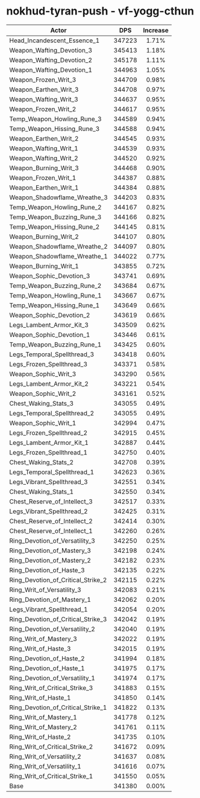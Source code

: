 # nokhud-tyran-push - vf-yogg-cthun
| Actor | DPS | Increase |
|---|:---:|:---:|
|Head_Incandescent_Essence_1|347223|1.71%|
|Weapon_Wafting_Devotion_3|345413|1.18%|
|Weapon_Wafting_Devotion_2|345178|1.11%|
|Weapon_Wafting_Devotion_1|344963|1.05%|
|Weapon_Frozen_Writ_3|344709|0.98%|
|Weapon_Earthen_Writ_3|344708|0.97%|
|Weapon_Wafting_Writ_3|344637|0.95%|
|Weapon_Frozen_Writ_2|344617|0.95%|
|Temp_Weapon_Howling_Rune_3|344589|0.94%|
|Temp_Weapon_Hissing_Rune_3|344588|0.94%|
|Weapon_Earthen_Writ_2|344545|0.93%|
|Weapon_Wafting_Writ_1|344539|0.93%|
|Weapon_Wafting_Writ_2|344520|0.92%|
|Weapon_Burning_Writ_3|344468|0.90%|
|Weapon_Frozen_Writ_1|344387|0.88%|
|Weapon_Earthen_Writ_1|344384|0.88%|
|Weapon_Shadowflame_Wreathe_3|344203|0.83%|
|Temp_Weapon_Howling_Rune_2|344167|0.82%|
|Temp_Weapon_Buzzing_Rune_3|344166|0.82%|
|Temp_Weapon_Hissing_Rune_2|344145|0.81%|
|Weapon_Burning_Writ_2|344107|0.80%|
|Weapon_Shadowflame_Wreathe_2|344097|0.80%|
|Weapon_Shadowflame_Wreathe_1|344022|0.77%|
|Weapon_Burning_Writ_1|343855|0.72%|
|Weapon_Sophic_Devotion_3|343741|0.69%|
|Temp_Weapon_Buzzing_Rune_2|343684|0.67%|
|Temp_Weapon_Howling_Rune_1|343667|0.67%|
|Temp_Weapon_Hissing_Rune_1|343649|0.66%|
|Weapon_Sophic_Devotion_2|343619|0.66%|
|Legs_Lambent_Armor_Kit_3|343509|0.62%|
|Weapon_Sophic_Devotion_1|343446|0.61%|
|Temp_Weapon_Buzzing_Rune_1|343425|0.60%|
|Legs_Temporal_Spellthread_3|343418|0.60%|
|Legs_Frozen_Spellthread_3|343371|0.58%|
|Weapon_Sophic_Writ_3|343290|0.56%|
|Legs_Lambent_Armor_Kit_2|343221|0.54%|
|Weapon_Sophic_Writ_2|343161|0.52%|
|Chest_Waking_Stats_3|343055|0.49%|
|Legs_Temporal_Spellthread_2|343055|0.49%|
|Weapon_Sophic_Writ_1|342994|0.47%|
|Legs_Frozen_Spellthread_2|342915|0.45%|
|Legs_Lambent_Armor_Kit_1|342887|0.44%|
|Legs_Frozen_Spellthread_1|342750|0.40%|
|Chest_Waking_Stats_2|342708|0.39%|
|Legs_Temporal_Spellthread_1|342623|0.36%|
|Legs_Vibrant_Spellthread_3|342551|0.34%|
|Chest_Waking_Stats_1|342550|0.34%|
|Chest_Reserve_of_Intellect_3|342517|0.33%|
|Legs_Vibrant_Spellthread_2|342425|0.31%|
|Chest_Reserve_of_Intellect_2|342414|0.30%|
|Chest_Reserve_of_Intellect_1|342260|0.26%|
|Ring_Devotion_of_Versatility_3|342250|0.25%|
|Ring_Devotion_of_Mastery_3|342198|0.24%|
|Ring_Devotion_of_Mastery_2|342182|0.23%|
|Ring_Devotion_of_Haste_3|342135|0.22%|
|Ring_Devotion_of_Critical_Strike_2|342115|0.22%|
|Ring_Writ_of_Versatility_3|342083|0.21%|
|Ring_Devotion_of_Mastery_1|342062|0.20%|
|Legs_Vibrant_Spellthread_1|342054|0.20%|
|Ring_Devotion_of_Critical_Strike_3|342042|0.19%|
|Ring_Devotion_of_Versatility_2|342040|0.19%|
|Ring_Writ_of_Mastery_3|342022|0.19%|
|Ring_Writ_of_Haste_3|342015|0.19%|
|Ring_Devotion_of_Haste_2|341994|0.18%|
|Ring_Devotion_of_Haste_1|341975|0.17%|
|Ring_Devotion_of_Versatility_1|341974|0.17%|
|Ring_Writ_of_Critical_Strike_3|341883|0.15%|
|Ring_Writ_of_Haste_1|341850|0.14%|
|Ring_Devotion_of_Critical_Strike_1|341822|0.13%|
|Ring_Writ_of_Mastery_1|341778|0.12%|
|Ring_Writ_of_Mastery_2|341761|0.11%|
|Ring_Writ_of_Haste_2|341735|0.10%|
|Ring_Writ_of_Critical_Strike_2|341672|0.09%|
|Ring_Writ_of_Versatility_2|341637|0.08%|
|Ring_Writ_of_Versatility_1|341616|0.07%|
|Ring_Writ_of_Critical_Strike_1|341550|0.05%|
|Base|341380|0.00%|
